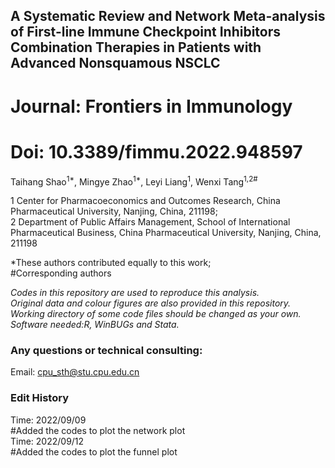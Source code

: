 ## A Systematic Review and Network Meta-analysis of First-line Immune Checkpoint Inhibitors Combination Therapies in Patients with Advanced Nonsquamous NSCLC

# Journal: Frontiers in Immunology
# Doi: 10.3389/fimmu.2022.948597

Taihang Shao<sup>1*</sup>, Mingye Zhao<sup>1*</sup>, Leyi Liang<sup>1</sup>, Wenxi Tang<sup>1,2#</sup>

1 Center for Pharmacoeconomics and Outcomes Research, China Pharmaceutical University, Nanjing, China, 211198; <br>
2 Department of Public Affairs Management, School of International Pharmaceutical Business, China Pharmaceutical University, Nanjing, China, 211198

*These authors contributed equally to this work; <br>
#Corresponding authors

*Codes in this repository are used to reproduce this analysis.*<br>
*Original data and colour figures are also provided in this repository.*<br>
*Working directory of some code files should be changed as your own.*<br>
*Software needed:R, WinBUGs and Stata.*

### Any questions or technical consulting:
Email: cpu_sth@stu.cpu.edu.cn

### Edit History
Time: 2022/09/09<br>
#Added the codes to plot the network plot<br>
Time: 2022/09/12<br>
#Added the codes to plot the funnel plot<br>
